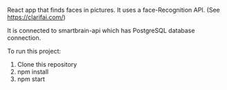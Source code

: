 React app that finds faces in pictures. It uses a face-Recognition API. (See https://clarifai.com/)

It is connected to smartbrain-api which has PostgreSQL database connection.

To run this project:
1) Clone this repository
2) npm install
3) npm start
